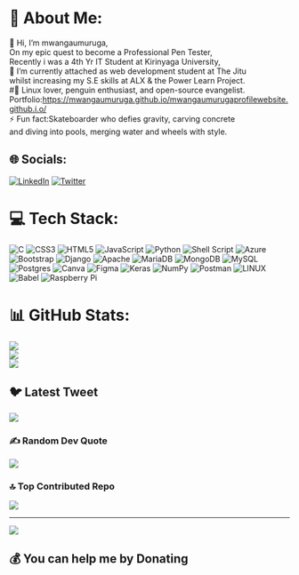 # 💫 About Me:
🔭 Hi, I’m mwangaumuruga,<br>On my epic quest to become a Professional Pen Tester,<br> Recently i was a 4th Yr IT Student at Kirinyaga University,<br>🌱 I’m currently attached as web development student at The Jitu<br>whilst  increasing my S.E skills  at ALX & the  Power Learn Project.<br>#💬 Linux lover, penguin enthusiast, and open-source evangelist.<br>Portfolio:https://mwangaumuruga.github.io/mwangaumurugaprofilewebsite.github.i.o/<br>⚡ Fun fact:Skateboarder who defies gravity, carving concrete<br> and diving into pools, merging water and wheels with style.


## 🌐 Socials:
[![LinkedIn](https://img.shields.io/badge/LinkedIn-%230077B5.svg?logo=linkedin&logoColor=white)](https://linkedin.com/in/mwangaumuruga) [![Twitter](https://img.shields.io/badge/Twitter-%231DA1F2.svg?logo=Twitter&logoColor=white)](https://twitter.com/murugamwangau) 

# 💻 Tech Stack:
![C](https://img.shields.io/badge/c-%2300599C.svg?style=flat&logo=c&logoColor=white) ![CSS3](https://img.shields.io/badge/css3-%231572B6.svg?style=flat&logo=css3&logoColor=white) ![HTML5](https://img.shields.io/badge/html5-%23E34F26.svg?style=flat&logo=html5&logoColor=white) ![JavaScript](https://img.shields.io/badge/javascript-%23323330.svg?style=flat&logo=javascript&logoColor=%23F7DF1E) ![Python](https://img.shields.io/badge/python-3670A0?style=flat&logo=python&logoColor=ffdd54) ![Shell Script](https://img.shields.io/badge/shell_script-%23121011.svg?style=flat&logo=gnu-bash&logoColor=white) ![Azure](https://img.shields.io/badge/azure-%230072C6.svg?style=flat&logo=azure-devops&logoColor=white) ![Bootstrap](https://img.shields.io/badge/bootstrap-%23563D7C.svg?style=flat&logo=bootstrap&logoColor=white) ![Django](https://img.shields.io/badge/django-%23092E20.svg?style=flat&logo=django&logoColor=white) ![Apache](https://img.shields.io/badge/apache-%23D42029.svg?style=flat&logo=apache&logoColor=white) ![MariaDB](https://img.shields.io/badge/MariaDB-003545?style=flat&logo=mariadb&logoColor=white) ![MongoDB](https://img.shields.io/badge/MongoDB-%234ea94b.svg?style=flat&logo=mongodb&logoColor=white) ![MySQL](https://img.shields.io/badge/mysql-%2300f.svg?style=flat&logo=mysql&logoColor=white) ![Postgres](https://img.shields.io/badge/postgres-%23316192.svg?style=flat&logo=postgresql&logoColor=white) ![Canva](https://img.shields.io/badge/Canva-%2300C4CC.svg?style=flat&logo=Canva&logoColor=white) 	![Figma](https://img.shields.io/badge/figma-%23F24E1E.svg?style=flat&logo=figma&logoColor=white) ![Keras](https://img.shields.io/badge/Keras-%23D00000.svg?style=flat&logo=Keras&logoColor=white) ![NumPy](https://img.shields.io/badge/numpy-%23013243.svg?style=flat&logo=numpy&logoColor=white) ![Postman](https://img.shields.io/badge/Postman-FF6C37?style=flat&logo=postman&logoColor=white) ![LINUX](https://img.shields.io/badge/Linux-FCC624?style=flat&logo=linux&logoColor=black) ![Babel](https://img.shields.io/badge/Babel-F9DC3e?style=flat&logo=babel&logoColor=black) ![Raspberry Pi](https://img.shields.io/badge/-RaspberryPi-C51A4A?style=flat&logo=Raspberry-Pi)
# 📊 GitHub Stats:
![](https://github-readme-stats.vercel.app/api?username=mwangaumuruga&theme=slateorange&hide_border=false&include_all_commits=true&count_private=false)<br/>
![](https://github-readme-streak-stats.herokuapp.com/?user=mwangaumuruga&theme=slateorange&hide_border=false)<br/>
![](https://github-readme-stats.vercel.app/api/top-langs/?username=mwangaumuruga&theme=slateorange&hide_border=false&include_all_commits=true&count_private=false&layout=compact)

## 🐦 Latest Tweet
[![](https://gtce.itsvg.in/api?username=murugamwangau)](https://github.com/VishwaGauravIn/github-twitter-card-embed)

### ✍️ Random Dev Quote
![](https://quotes-github-readme.vercel.app/api?type=horizontal&theme=merko)

### 🔝 Top Contributed Repo
![](https://github-contributor-stats.vercel.app/api?username=mwangaumuruga&limit=5&theme=onedark&combine_all_yearly_contributions=true)

---
[![](https://visitcount.itsvg.in/api?id=mwangaumuruga&icon=5&color=0)](https://visitcount.itsvg.in)

  ## 💰 You can help me by Donating


  
<!-- Proudly created with GPRM ( https://gprm.itsvg.in ) -->

